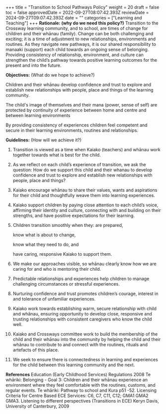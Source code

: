 +++
title = "Transition to School Pathways Policy"
weight = 20
draft = false
toc = false
approvedDate = 2022-09-27T08:07:42.393Z
reviewDate = 2024-09-27T09:07:42.393Z
date = ""
categories = ["Learning and Teaching"]
+++
**Rationale: (why do we need this policy?)**
Transition to the Crossway learning community, and to school, are times of change for children and their whānau (family). Change can be both challenging and exciting; it is a time of adjustment to new relationships, environments and routines.  As they navigate new pathways, it is our shared responsibility to manaaki (support) each child towards an ongoing sense of belonging. Providing consistency of relationship, environment, and culture can strengthen the child’s pathway towards positive learning outcomes for the present and into the future.

**Objectives:** (What do we hope to achieve?)

Children and their whānau develop confidence and trust to explore and establish new relationships with people, place and things of the learning community.

The child's image of themselves and their mana (power, sense of self) are protected by continuity of experience between home and centre and between learning environments 

By providing consistency of experiences children feel competent and secure in their learning environments, routines and relationships.


**Guidelines:** (How will we achieve it?)

1. Transition is viewed as a time when Kaiako (teachers) and whānau work together towards what is best for the child.
2. As we reflect on each child’s experience of transition, we ask the question:
   How do we support this child and their whanau to develop confidence and trust to explore and establish new relationships with people, place and things?
3. Kaiako encourage whānau to share their values, wants and aspirations for their child and thoughtfully weave them into learning experiences.  
4. Kaiako support children by paying close attention to each child’s voice, affirming their identity and culture, connecting with and building on their strengths, and have positive expectations for their learning.  
5. Children transition smoothly when they: are prepared, 

   know what is about to change, 

   know what they need to do, and 

   have caring, responsive Kaiako to support them.
6. We make our approaches visible, so whānau clearly know how we are caring for and who is mentoring their child. 
7. Predictable relationships and experiences help children to manage challenging circumstances or stressful experiences. 
8. Nurturing confidence and trust promotes children’s courage, interest in and tolerance of unfamiliar experiences.
9. Kaiako work towards establishing warm, secure relationship with child and whānau, ensuring opportunity to develop close, responsive and trusting relationships with consistent caregivers who know the child well.
10. Kaiako and Crossways committee work to build the membership of the child and their whānau into the community by helping the child and their whānau to contribute to and connect with the routines, rituals and artefacts of this place.
11. We seek to ensure there is connectedness in learning and experiences for the child between this learning community and the next. 

**References**
Education (Early Childhood Services) Regulations 2008
Te whāriki: Belonging - Goal 3: Children and their whānau experience an environment where they feel comfortable with the routines, customs, and regular events.
Te whāriki: Pathway to school and Kura p51 -52.
Licensing Criteria for Centre Based ECE Services: C6, C7, C11, C12; GMA1 GMA2 GMA3.
Listening to different perspectives (Transitions in ECE) Keryn Davis, University of Canterbury, 2009